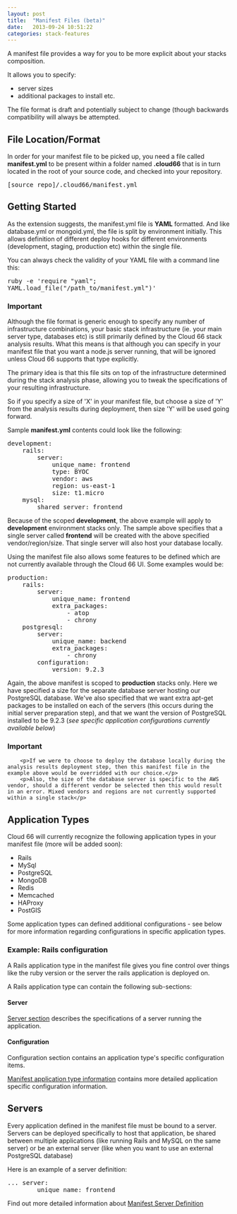 ```yaml
---
layout: post
title:  "Manifest Files (beta)"
date:   2013-09-24 10:51:22
categories: stack-features
---
```


<p class="lead">
    A manifest file provides a way for you to be more explicit about your stacks composition.
<p>

<p>It allows you to specify:</p>

<ul>
    <li>server sizes</li>
    <li>additional packages to install etc.</li>
</ul>

<p>
The file format is draft and potentially subject to change (though backwards compatibility will always be attempted.
</p>

## File Location/Format

In order for your manifest file to be picked up, you need a file called **manifest.yml** to be present within a folder named **.cloud66** that is in turn located in the root of your source code, and checked into your repository.

<pre class="terminal">
[source_repo]/.cloud66/manifest.yml
</pre>

## Getting Started

As the extension suggests, the manifest.yml file is **YAML** formatted. And like database.yml or mongoid.yml, the file is split by environment initially. This allows definition of different deploy hooks for different environments (development, staging, production etc) within the single file.

You can always check the validity of your YAML file with a command line this:
<p>
<kbd>
  ruby -e 'require "yaml"; YAML.load_file("/path_to/manifest.yml")'
</kbd>
</p>


<div class="notice">
        <h3>Important</h3>
        <p>Although the file format is generic enough to specify any number of infrastructure combinations, your basic stack infrastructure (ie. your main server type, databases etc) is still primarily defined by the Cloud 66 stack analysis results. What this means is that although you can specify in your manifest file that you want a node.js server running, that will be ignored unless Cloud 66 supports that type explicitly.</p>
        <p>The primary idea is that this file sits on top of the infrastructure determined during the stack analysis phase, allowing you to tweak the specifications of your resulting infrastructure.</p>
        <p>So if you specify a size of 'X' in your manifest file, but choose a size of 'Y' from the analysis results during deployment, then size 'Y' will be used going forward.</p>
</div>

Sample **manifest.yml** contents could look like the following:
<pre class="terminal">
development:
    rails:
        server:
            unique&#95;name: frontend
            type: BYOC
            vendor: aws
            region: us-east-1
            size: t1.micro
    mysql:
        shared_server: frontend
</pre>

Because of the scoped **development**, the above example will apply to **development** environment stacks only.
The sample above specifies that a single server called **frontend** will be created with the above specified vendor/region/size.
That single server will also host your database locally.

Using the manifest file also allows some features to be defined which are not currently available through the Cloud 66 UI. Some examples would be:

<pre class="terminal">
production:
    rails:
        server:
            unique&#95;name: frontend
            extra_packages:
                - atop
                - chrony
    postgresql:
        server:
            unique&#95;name: backend
            extra&#95;packages:
                - chrony
        configuration:
            version: 9.2.3
</pre>

Again, the above manifest is scoped to **production** stacks only. Here we have specified a size for the separate database server hosting our PostgreSQL database.
We've also specified that we want extra apt-get packages to be installed on each of the servers (this occurs during the initial server preparation step), and that we want the version of PostgreSQL installed to be 9.2.3 (*see specific application configurations currently available below*)

<div class="notice">
        <h3>Important</h3>

        <p>If we were to choose to deploy the database locally during the analysis results deployment step, then this manifest file in the example above would be overridded with our choice.</p>
        <p>Also, the size of the database server is specific to the AWS vendor, should a different vendor be selected then this would result in an error. Mixed vendors and regions are not currently supported within a single stack</p>
</div>

## Application Types
Cloud 66 will currently recognize the following application types in your manifest file (more will be added soon):

- Rails
- MySql
- PostgreSQL
- MongoDB
- Redis
- Memcached
- HAProxy
- PostGIS

Some application types can defined additional configurations - see below for more information regarding configurations in specific application types.

### Example: Rails configuration

A Rails application type in the manifest file gives you fine control over things like the ruby version or the server the rails application is deployed on.

A Rails application type can contain the following sub-sections:

#### Server
[Server section](/stack-features/manifest-servers.html) describes the specifications of a server running the application.

#### Configuration
Configuration section contains an application type's specific configuration items.

[Manifest application type information](/stack-features/manifest-applications.html) contains more detailed application specific configuration information.

## Servers

Every application defined in the manifest file must be bound to a server. Servers can be deployed specifically to host that application, be shared between multiple applications (like running Rails and MySQL on the same server) or be an external server (like when you want to use an external PostgreSQL database)

Here is an example of a server definition:
<pre class="terminal">
... server:
        unique_name: frontend
</pre>

Find out more detailed information about [Manifest Server Definition](/stack-features/manifest-servers.html)